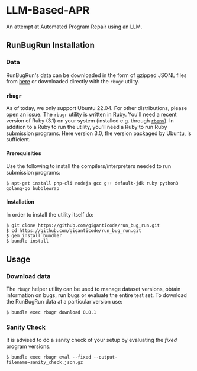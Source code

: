 # LLM-Based-APR
An attempt at Automated Program Repair using an LLM.

## RunBugRun Installation

### Data
RunBugRun's data can be downloaded in the form of gzipped JSONL files from [here](https://github.com/giganticode/run_bug_run_data) or downloaded directly with the `rbugr` utility.

### `rbugr`

As of today, we only support Ubuntu 22.04. For other distributions, please open an issue.
The `rbugr` utility is written in Ruby.
You'll need a recent version of Ruby (3.1) on your system (installed e.g. through [`rbenv`](https://github.com/rbenv/rbenv)).
In addition to a Ruby to run the utility, you'll need a Ruby to run Ruby submission programs. Here version 3.0, the version packaged by Ubuntu, is sufficient.

#### Prerequisities
Use the following to install the compilers/interpreters needed to run submission programs:
```
$ apt-get install php-cli nodejs gcc g++ default-jdk ruby python3 golang-go bubblewrap
```

#### Installation
In order to install the utility itself do:
```
$ git clone https://github.com/giganticode/run_bug_run.git
$ cd https://github.com/giganticode/run_bug_run.git
$ gem install bundler
$ bundle install
```

## Usage

### Download data

The `rbugr` helper utility can be used to manage dataset versions, obtain information on bugs, run bugs or evaluate the entire test set. 
To download the RunBugRun data at a particular version use:

```
$ bundle exec rbugr download 0.0.1
```

### Sanity Check

It is advised to do a sanity check of your setup by evaluating the *fixed* program versions.
```
$ bundle exec rbugr eval --fixed --output-filename=sanity_check.json.gz
```
